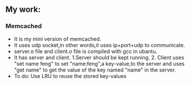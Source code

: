 
## My work:

### Memcached
- It is my mini version of memcached.
- It uses udp socket,in other words,it uses ip+port+udp to communicate.
- server.o file and client.o file is compiled with gcc in ubantu.
- It has server and client. 1.Server should be kept running. 2. Client uses "set name feng" to set "name:feng",a key-value,to the server and uses "get name" to get the value of the key named "name" in the server.
- To do: Use LRU to reuse the stored key-values

